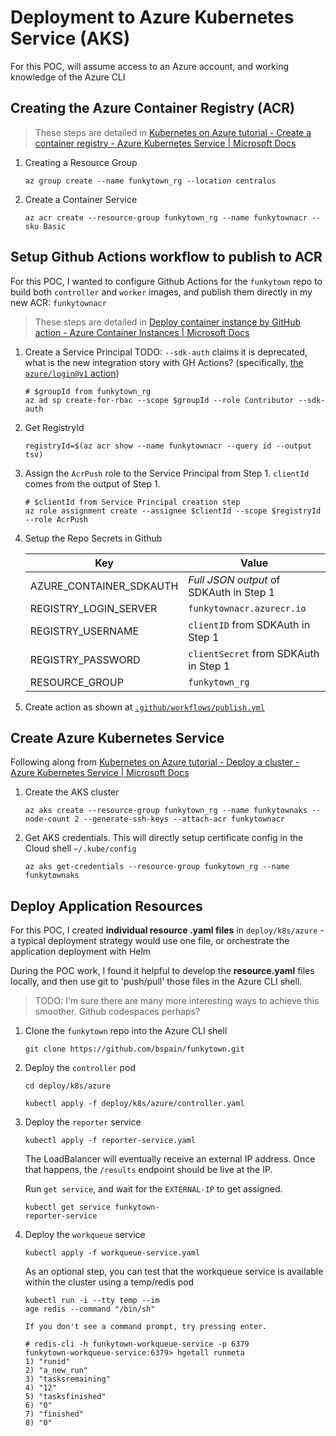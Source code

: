 # Deployment to Azure Kubernetes Service (AKS)

For this POC, will assume access to an Azure account, and working knowledge of the Azure CLI

## Creating the Azure Container Registry (ACR)

> These steps are detailed in [Kubernetes on Azure tutorial - Create a container registry - Azure Kubernetes Service | Microsoft Docs](https://docs.microsoft.com/en-us/azure/aks/tutorial-kubernetes-prepare-acr?tabs=azure-cli)

1. Creating a Resource Group
    ```
    az group create --name funkytown_rg --location centralus
    ```

2. Create a Container Service
    ```
    az acr create --resource-group funkytown_rg --name funkytownacr --sku Basic
    ```

## Setup Github Actions workflow to publish to ACR
For this POC, I wanted to configure Github Actions for the `funkytown` repo to build both `controller` and `worker` images, and publish them directly in my new ACR: `funkytownacr`

> These steps are detailed in [Deploy container instance by GitHub action - Azure Container Instances | Microsoft Docs](https://docs.microsoft.com/en-us/azure/container-instances/container-instances-github-action#configure-github-workflow)

1. Create a Service Principal
    TODO: `--sdk-auth` claims it is deprecated, what is the new integration story with GH Actions? (specifically, [the `azure/login@v1` action](https://docs.microsoft.com/en-us/azure/container-instances/container-instances-github-action#create-workflow-file))

    ```
    # $groupId from funkytown_rg
    az ad sp create-for-rbac --scope $groupId --role Contributor --sdk-auth
    ```

2. Get RegistryId 
    ```
    registryId=$(az acr show --name funkytownacr --query id --output tsv)
    ```

3. Assign the `AcrPush` role to the Service Principal from Step 1.  `clientId` comes from the output of Step 1.
    ```
    # $clientId from Service Principal creation step
    az role assignment create --assignee $clientId --scope $registryId --role AcrPush
    ```

4. Setup the Repo Secrets in Github

    Key | Value
    -- | --
    AZURE_CONTAINER_SDKAUTH	| _Full JSON output_ of SDKAuth in Step 1 
    REGISTRY_LOGIN_SERVER | `funkytownacr.azurecr.io`
    REGISTRY_USERNAME | `clientID` from SDKAuth in Step 1
    REGISTRY_PASSWORD | `clientSecret` from SDKAuth in Step 1
    RESOURCE_GROUP | `funkytown_rg`

5. Create action as shown at [`.github/workflows/publish.yml`](../../../.github/workflows/publish.yml)

## Create Azure Kubernetes Service
Following along from [Kubernetes on Azure tutorial - Deploy a cluster - Azure Kubernetes Service | Microsoft Docs](https://docs.microsoft.com/en-us/azure/aks/tutorial-kubernetes-deploy-cluster?tabs=azure-cli)


1. Create the AKS cluster
    ```
    az aks create --resource-group funkytown_rg --name funkytownaks --node-count 2 --generate-ssh-keys --attach-acr funkytownacr
    ```

2. Get AKS credentials.  This will directly setup certificate config in the Cloud shell `~/.kube/config`
    ```
    az aks get-credentials --resource-group funkytown_rg --name funkytownaks
    ```

## Deploy Application Resources
For this POC, I created **individual resource .yaml files** in `deploy/k8s/azure` - a typical deployment strategy would use one file, or orchestrate the application deployment with Helm

During the POC work, I found it helpful to develop the **resource.yaml** files locally, and then use git to 'push/pull' those files in the Azure CLI shell.

> TODO: I'm sure there are many more interesting ways to achieve this smoother.  Github codespaces perhaps?

1. Clone the `funkytown` repo into the Azure CLI shell
    ```
    git clone https://github.com/bspain/funkytown.git
    ```

2. Deploy the `controller` pod
    ```
    cd deploy/k8s/azure

    kubectl apply -f deploy/k8s/azure/controller.yaml
    ```

3. Deploy the `reporter` service
    ```
    kubectl apply -f reporter-service.yaml
    ```

    The LoadBalancer will eventually receive an external IP address.  Once that happens, the `/results` endpoint should be live at the IP.

    Run `get service`, and wait for the `EXTERNAL-IP` to get assigned.
    ```
    kubectl get service funkytown-
    reporter-service
    ```

4. Deploy the `workqueue` service

    ```
    kubectl apply -f workqueue-service.yaml
	```

    As an optional step, you can test that the workqueue service is available within the cluster using a temp/redis pod

    ```
	kubectl run -i --tty temp --im
	age redis --command "/bin/sh"
	
    If you don't see a command prompt, try pressing enter.
	
	# redis-cli -h funkytown-workqueue-service -p 6379
	funkytown-workqueue-service:6379> hgetall runmeta
	1) "runid"
	2) "a_new_run"
	3) "tasksremaining"
	4) "12"
	5) "tasksfinished"
	6) "0"
	7) "finished"
	8) "0"
    ```